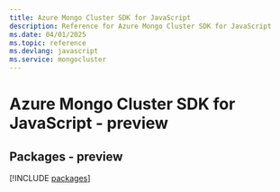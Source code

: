 ```yaml
---
title: Azure Mongo Cluster SDK for JavaScript
description: Reference for Azure Mongo Cluster SDK for JavaScript
ms.date: 04/01/2025
ms.topic: reference
ms.devlang: javascript
ms.service: mongocluster
---
```

# Azure Mongo Cluster SDK for JavaScript - preview
## Packages - preview
[!INCLUDE [packages](mongo-cluster-index.md)]